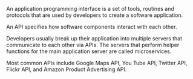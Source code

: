 An application programming interface is a set of tools, routines and protocols that are used by developers to create a software
application.

An API specifies how software components interact with each other.

Developers usually break up their application into multiple servers that communicate to each other via APIs.
The servers that perform helper functions for the main application server are called microservices.

Most common APIs include Google Maps API, You Tube API, Twitter API, Flickr API, and Amazon Product Advertising API.


